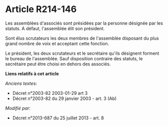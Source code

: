 # Article R214-146

Les assemblées d'associés sont présidées par la personne désignée par les statuts. A défaut, l'assemblée élit son président. 

Sont élus scrutateurs les deux membres de l'assemblée disposant du plus grand nombre de voix et acceptant cette fonction. 

Le président, les deux scrutateurs et le secrétaire qu'ils désignent forment le bureau de l'assemblée. Sauf disposition
contraire des statuts, le secrétaire peut être choisi en dehors des associés.

**Liens relatifs à cet article**

_Anciens textes_:

  - Décret n°2003-82 2003-01-29 art 3
  - Décret n°2003-82 du 29 janvier 2003 - art. 3 (Ab)

_Modifié par_:

  - Décret n°2013-687 du 25 juillet 2013 - art. 8

